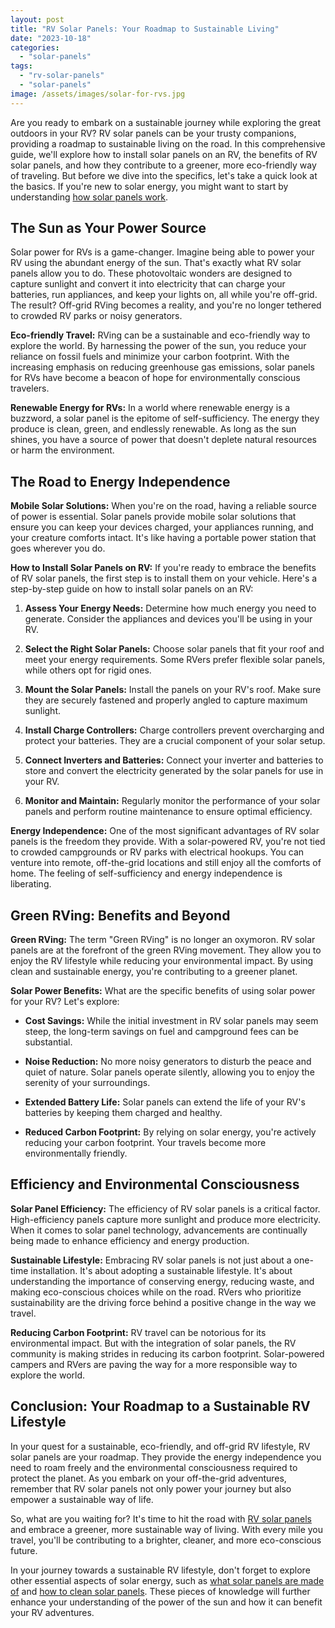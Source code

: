 ```yaml
---
layout: post
title: "RV Solar Panels: Your Roadmap to Sustainable Living"
date: "2023-10-18"
categories: 
  - "solar-panels"
tags: 
  - "rv-solar-panels"
  - "solar-panels"
image: /assets/images/solar-for-rvs.jpg
---
```


Are you ready to embark on a sustainable journey while exploring the great outdoors in your RV? RV solar panels can be your trusty companions, providing a roadmap to sustainable living on the road. In this comprehensive guide, we'll explore how to install solar panels on an RV, the benefits of RV solar panels, and how they contribute to a greener, more eco-friendly way of traveling. But before we dive into the specifics, let's take a quick look at the basics. If you're new to solar energy, you might want to start by understanding [how solar panels work](/how-do-solar-panels-work/).

## The Sun as Your Power Source

Solar power for RVs is a game-changer. Imagine being able to power your RV using the abundant energy of the sun. That's exactly what RV solar panels allow you to do. These photovoltaic wonders are designed to capture sunlight and convert it into electricity that can charge your batteries, run appliances, and keep your lights on, all while you're off-grid. The result? Off-grid RVing becomes a reality, and you're no longer tethered to crowded RV parks or noisy generators.

**Eco-friendly Travel:** RVing can be a sustainable and eco-friendly way to explore the world. By harnessing the power of the sun, you reduce your reliance on fossil fuels and minimize your carbon footprint. With the increasing emphasis on reducing greenhouse gas emissions, solar panels for RVs have become a beacon of hope for environmentally conscious travelers.

**Renewable Energy for RVs:** In a world where renewable energy is a buzzword, a solar panel is the epitome of self-sufficiency. The energy they produce is clean, green, and endlessly renewable. As long as the sun shines, you have a source of power that doesn't deplete natural resources or harm the environment.

## The Road to Energy Independence

**Mobile Solar Solutions:** When you're on the road, having a reliable source of power is essential. Solar panels provide mobile solar solutions that ensure you can keep your devices charged, your appliances running, and your creature comforts intact. It's like having a portable power station that goes wherever you do.

**How to Install Solar Panels on RV:** If you're ready to embrace the benefits of RV solar panels, the first step is to install them on your vehicle. Here's a step-by-step guide on how to install solar panels on an RV:

1. **Assess Your Energy Needs:** Determine how much energy you need to generate. Consider the appliances and devices you'll be using in your RV.

3. **Select the Right Solar Panels:** Choose solar panels that fit your roof and meet your energy requirements. Some RVers prefer flexible solar panels, while others opt for rigid ones.

5. **Mount the Solar Panels:** Install the panels on your RV's roof. Make sure they are securely fastened and properly angled to capture maximum sunlight.

7. **Install Charge Controllers:** Charge controllers prevent overcharging and protect your batteries. They are a crucial component of your solar setup.

9. **Connect Inverters and Batteries:** Connect your inverter and batteries to store and convert the electricity generated by the solar panels for use in your RV.

11. **Monitor and Maintain:** Regularly monitor the performance of your solar panels and perform routine maintenance to ensure optimal efficiency.

**Energy Independence:** One of the most significant advantages of RV solar panels is the freedom they provide. With a solar-powered RV, you're not tied to crowded campgrounds or RV parks with electrical hookups. You can venture into remote, off-the-grid locations and still enjoy all the comforts of home. The feeling of self-sufficiency and energy independence is liberating.

## Green RVing: Benefits and Beyond

**Green RVing:** The term "Green RVing" is no longer an oxymoron. RV solar panels are at the forefront of the green RVing movement. They allow you to enjoy the RV lifestyle while reducing your environmental impact. By using clean and sustainable energy, you're contributing to a greener planet.

**Solar Power Benefits:** What are the specific benefits of using solar power for your RV? Let's explore:

- **Cost Savings:** While the initial investment in RV solar panels may seem steep, the long-term savings on fuel and campground fees can be substantial.

- **Noise Reduction:** No more noisy generators to disturb the peace and quiet of nature. Solar panels operate silently, allowing you to enjoy the serenity of your surroundings.

- **Extended Battery Life:** Solar panels can extend the life of your RV's batteries by keeping them charged and healthy.

- **Reduced Carbon Footprint:** By relying on solar energy, you're actively reducing your carbon footprint. Your travels become more environmentally friendly.

## Efficiency and Environmental Consciousness

**Solar Panel Efficiency:** The efficiency of RV solar panels is a critical factor. High-efficiency panels capture more sunlight and produce more electricity. When it comes to solar panel technology, advancements are continually being made to enhance efficiency and energy production.

**Sustainable Lifestyle:** Embracing RV solar panels is not just about a one-time installation. It's about adopting a sustainable lifestyle. It's about understanding the importance of conserving energy, reducing waste, and making eco-conscious choices while on the road. RVers who prioritize sustainability are the driving force behind a positive change in the way we travel.

**Reducing Carbon Footprint:** RV travel can be notorious for its environmental impact. But with the integration of solar panels, the RV community is making strides in reducing its carbon footprint. Solar-powered campers and RVers are paving the way for a more responsible way to explore the world.

## Conclusion: Your Roadmap to a Sustainable RV Lifestyle

In your quest for a sustainable, eco-friendly, and off-grid RV lifestyle, RV solar panels are your roadmap. They provide the energy independence you need to roam freely and the environmental consciousness required to protect the planet. As you embark on your off-the-grid adventures, remember that RV solar panels not only power your journey but also empower a sustainable way of life.

So, what are you waiting for? It's time to hit the road with [RV solar panels](/) and embrace a greener, more sustainable way of living. With every mile you travel, you'll be contributing to a brighter, cleaner, and more eco-conscious future.

In your journey towards a sustainable RV lifestyle, don't forget to explore other essential aspects of solar energy, such as [what solar panels are made of](/what-are-solar-panels-made-of/) and [how to clean solar panels](/how-to-clean-solar-panels/). These pieces of knowledge will further enhance your understanding of the power of the sun and how it can benefit your RV adventures.
